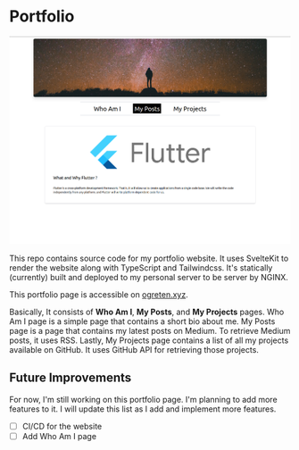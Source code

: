 # Portfolio

![COVER](COVER.png)

This repo contains source code for my portfolio website. It uses SvelteKit to render the website along with TypeScript and Tailwindcss. It's  statically (currently) built and deployed to my personal server to be server by NGINX. 

This portfolio page is accessible on [ogreten.xyz](https://ogreten.xyz).

Basically, It consists of **Who Am I**, **My Posts**, and **My Projects** pages. Who Am I page is a simple page that contains a short bio about me. My Posts page is a page that contains my latest posts on Medium. To retrieve Medium posts, it uses RSS. Lastly, My Projects page contains a list of all my projects available on GitHub. It uses GitHub API for retrieving those projects.

## Future Improvements

For now, I'm still working on this portfolio page. I'm planning to add more features to it. I will update this list as I add and implement more features.

- [ ] CI/CD for the website
- [ ] Add Who Am I page